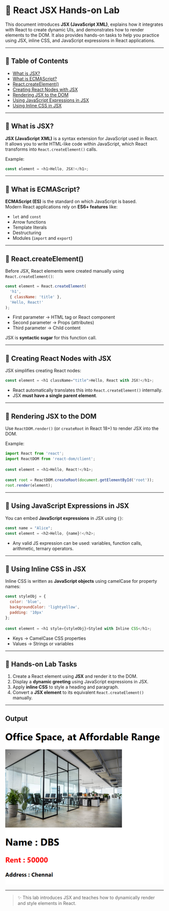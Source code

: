 # 📘 React JSX Hands-on Lab

This document introduces **JSX (JavaScript XML)**, explains how it integrates with React to create dynamic UIs, and demonstrates how to render elements to the DOM. It also provides hands-on tasks to help you practice using JSX, inline CSS, and JavaScript expressions in React applications.

---

## 🧾 Table of Contents

- [What is JSX?](#what-is-jsx)
- [What is ECMAScript?](#what-is-ecmascript)
- [React.createElement()](#reactcreateelement)
- [Creating React Nodes with JSX](#creating-react-nodes-with-jsx)
- [Rendering JSX to the DOM](#rendering-jsx-to-the-dom)
- [Using JavaScript Expressions in JSX](#using-javascript-expressions-in-jsx)
- [Using Inline CSS in JSX](#using-inline-css-in-jsx)

---

## 🔹 What is JSX?

**JSX (JavaScript XML)** is a syntax extension for JavaScript used in React.  
It allows you to write HTML-like code within JavaScript, which React transforms into `React.createElement()` calls.

Example:

```javascript
const element = <h1>Hello, JSX!</h1>;
```

---

## 🔹 What is ECMAScript?

**ECMAScript (ES)** is the standard on which JavaScript is based.  
Modern React applications rely on **ES6+ features** like:

- `let` and `const`
- Arrow functions
- Template literals
- Destructuring
- Modules (`import` and `export`)

---

## 🔹 React.createElement()

Before JSX, React elements were created manually using `React.createElement()`:

```javascript
const element = React.createElement(
  'h1',
  { className: 'title' },
  'Hello, React!'
);
```

- First parameter → HTML tag or React component  
- Second parameter → Props (attributes)  
- Third parameter → Child content

JSX is **syntactic sugar** for this function call.

---

## 🔹 Creating React Nodes with JSX

JSX simplifies creating React nodes:

```javascript
const element = <h1 className="title">Hello, React with JSX!</h1>;
```

- React automatically translates this into `React.createElement()` internally.
- JSX **must have a single parent element**.

---

## 🔹 Rendering JSX to the DOM

Use `ReactDOM.render()` (or `createRoot` in React 18+) to render JSX into the DOM.

Example:

```javascript
import React from 'react';
import ReactDOM from 'react-dom/client';

const element = <h1>Hello, React!</h1>;

const root = ReactDOM.createRoot(document.getElementById('root'));
root.render(element);
```

---

## 🔹 Using JavaScript Expressions in JSX

You can embed **JavaScript expressions** in JSX using `{}`:

```javascript
const name = "Alice";
const element = <h2>Hello, {name}!</h2>;
```

- Any valid JS expression can be used: variables, function calls, arithmetic, ternary operators.

---

## 🔹 Using Inline CSS in JSX

Inline CSS is written as **JavaScript objects** using camelCase for property names:

```javascript
const styleObj = {
  color: 'blue',
  backgroundColor: 'lightyellow',
  padding: '10px'
};

const element = <h1 style={styleObj}>Styled with Inline CSS</h1>;
```

- Keys → CamelCase CSS properties  
- Values → Strings or variables

---

## 🧪 Hands-on Lab Tasks

1. Create a React element using **JSX** and render it to the DOM.
2. Display a **dynamic greeting** using JavaScript expressions in JSX.
3. Apply **inline CSS** to style a heading and paragraph.
4. Convert a **JSX element** to its equivalent `React.createElement()` manually.

---

## Output
![screenshot](screenshot/screenshot.png)

---

> ✨ This lab introduces JSX and teaches how to dynamically render and style elements in React.